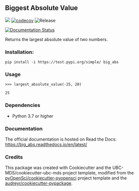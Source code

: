 ## Biggest Absolute Value 

![](https://github.com/ttimbers/big_abs/workflows/build/badge.svg) [![codecov](https://codecov.io/gh/ttimbers/big_abs/branch/master/graph/badge.svg)](https://codecov.io/gh/ttimbers/big_abs) ![Release](https://github.com/ttimbers/big_abs/workflows/Release/badge.svg)

[![Documentation Status](https://readthedocs.org/projects/big-abs/badge/?version=latest)](https://big-abs.readthedocs.io/en/latest/?badge=latest)

Returns the largest absolute value of two numbers.

### Installation:

```
pip install -i https://test.pypi.org/simple/ big_abs
```

### Usage

```
>>> largest_absolute_value(-25, 20)
```

```
25
```

### Dependencies
- Python 3.7 or higher

### Documentation
The official documentation is hosted on Read the Docs: <https://big_abs.readthedocs.io/en/latest/>

### Credits
This package was created with Cookiecutter and the UBC-MDS/cookiecutter-ubc-mds project template, modified from the [pyOpenSci/cookiecutter-pyopensci](https://github.com/pyOpenSci/cookiecutter-pyopensci) project template and the [audreyr/cookiecutter-pypackage](https://github.com/audreyr/cookiecutter-pypackage).
